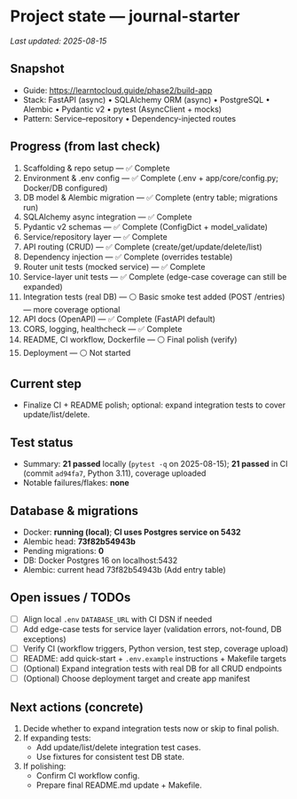 # Project state — journal-starter
_Last updated: 2025-08-15_

## Snapshot
- Guide: https://learntocloud.guide/phase2/build-app
- Stack: FastAPI (async) • SQLAlchemy ORM (async) • PostgreSQL • Alembic • Pydantic v2 • pytest (AsyncClient + mocks)
- Pattern: Service–repository • Dependency-injected routes

## Progress (from last check)
1. Scaffolding & repo setup — ✅ Complete  
2. Environment & .env config — ✅ Complete (.env + app/core/config.py; Docker/DB configured)  
3. DB model & Alembic migration — ✅ Complete (entry table; migrations run)  
4. SQLAlchemy async integration — ✅ Complete  
5. Pydantic v2 schemas — ✅ Complete (ConfigDict + model_validate)  
6. Service/repository layer — ✅ Complete  
7. API routing (CRUD) — ✅ Complete (create/get/update/delete/list)  
8. Dependency injection — ✅ Complete (overrides testable)  
9. Router unit tests (mocked service) — ✅ Complete  
10. Service-layer unit tests — ✅ Complete (edge-case coverage can still be expanded)  
11. Integration tests (real DB) — ⚪ Basic smoke test added (POST /entries) — more coverage optional  
12. API docs (OpenAPI) — ✅ Complete (FastAPI default)  
13. CORS, logging, healthcheck — ✅ Complete  
14. README, CI workflow, Dockerfile — ⚪ Final polish (verify)  
15. Deployment — ⚪ Not started

## Current step
- Finalize CI + README polish; optional: expand integration tests to cover update/list/delete.

## Test status
- Summary: **21 passed** locally (`pytest -q` on 2025-08-15); **21 passed** in CI (commit `ad94fa7`, Python 3.11), coverage uploaded  
- Notable failures/flakes: **none**

## Database & migrations
- Docker: **running (local)**; **CI uses Postgres service on 5432**
- Alembic head: **73f82b54943b**  
- Pending migrations: **0**  
- DB: Docker Postgres 16 on localhost:5432
- Alembic: current head 73f82b54943b (Add entry table)

## Open issues / TODOs
- [ ] Align local `.env` `DATABASE_URL` with CI DSN if needed
- [ ] Add edge-case tests for service layer (validation errors, not-found, DB exceptions)
- [ ] Verify CI (workflow triggers, Python version, test step, coverage upload)
- [ ] README: add quick-start + `.env.example` instructions + Makefile targets
- [ ] (Optional) Expand integration tests with real DB for all CRUD endpoints
- [ ] (Optional) Choose deployment target and create app manifest

## Next actions (concrete)
1. Decide whether to expand integration tests now or skip to final polish.
2. If expanding tests:  
   - Add update/list/delete integration test cases.  
   - Use fixtures for consistent test DB state.  
3. If polishing:  
   - Confirm CI workflow config.  
   - Prepare final README.md update + Makefile.
